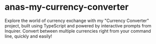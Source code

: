 # anas-my-currency-converter
Explore the world of currency exchange with my "Currency Converter" project, built using TypeScript and powered by interactive prompts from Inquirer. Convert between multiple currencies right from your command line, quickly and easily!

